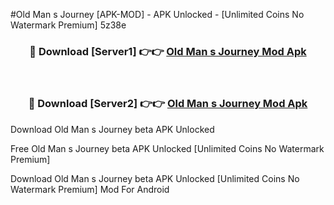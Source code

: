 #Old Man s Journey [APK-MOD] - APK Unlocked - [Unlimited Coins No Watermark Premium] 5z38e



<div align="center">

<h3>🔴 Download [Server1] 👉👉 <a href="https://momento.my/?title=Old_Man_s_Journey">Old Man s Journey Mod Apk</a></h3><br>

<h3>🔴 Download [Server2] 👉👉 <a href="https://momento.my/?title=Old_Man_s_Journey">Old Man s Journey Mod Apk</a></h3>
</div>



Download Old Man s Journey beta APK Unlocked

Free Old Man s Journey beta APK Unlocked [Unlimited Coins No Watermark Premium]

Download Old Man s Journey beta APK Unlocked [Unlimited Coins No Watermark Premium] Mod For Android
